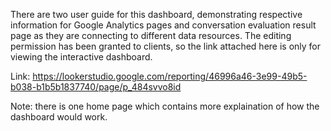 There are two user guide for this dashboard, demonstrating respective information for Google Analytics pages and conversation evaluation result page as they are connecting to different data resources. The editing permission has been granted to clients, so the link attached here is only for viewing the interactive dashboard.

Link: https://lookerstudio.google.com/reporting/46996a46-3e99-49b5-b038-b1b5b1837740/page/p_484svvo8id

Note: there is one home page which contains more explaination of how the dashboard would work.

